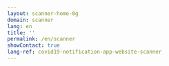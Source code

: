 ```yaml
---
layout: scanner-home-0g
domain: scanner
lang: en
title: ''
permalink: /en/scanner
showContact: true
lang-ref: covid19-notification-app-website-scanner
---
```

